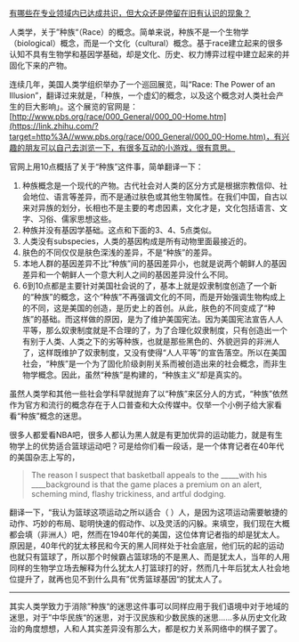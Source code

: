 [有哪些在专业领域内已达成共识，但大众还是停留在旧有认识的现象？](https://www.zhihu.com/question/266712170/answer/318123634)




  

人类学，关于”种族“（Race）的概念。简单来说，种族不是一个生物学（biological）概念，而是一个文化（cultural）概念。基于race建立起来的很多认知不具有生物学和基因学基础，却是文化、历史、权力博弈过程中建立起来的并固化下来的产物。

  

连续几年，美国人类学组织举办了一个巡回展览，叫“Race: The Power of an Illusion”，翻译过来就是，「种族，一个虚幻的概念，以及这个概念对人类社会产生的巨大影响」。这个展览的官网是：[http://www.pbs.org/race/000_General/000_00-Home.htm](https://link.zhihu.com/?target=http%3A//www.pbs.org/race/000_General/000_00-Home.htm)，有兴趣的朋友可以自己去浏览一下，有很多互动的小游戏，很有意思。

  

官网上用10点概括了关于“种族”这件事，简单翻译一下：

1.  种族概念是一个现代的产物。古代社会对人类的区分方式是根据宗教信仰、社会地位、语言等差异，而不是通过肤色或其他生物属性。在我们中国，自古以来对异族的划分，长相也不是主要的考虑因素，文化才是，文化包括语言、文字、习俗、儒家思想这些。
2.  种族并没有基因学基础。这点和下面的3、4、5点类似。
3.  人类没有subspecies，人类的基因构成是所有动物里面最接近的。
4.  肤色的不同仅仅是肤色深浅的差异，不是“种族”的差异。
5.  本地人群的基因差异不比“种族”间的基因差异小，也就是说两个朝鲜人的基因差异和一个朝鲜人一个意大利人之间的基因差异没什么不同。
6.  6到10点都是主要针对美国社会说的了，基本上就是奴隶制度创造了一个新的“种族”的概念，这个“种族”不再强调文化的不同，而是开始强调生物构成上的不同，这是美国的创造，是历史上的首创。从此，肤色的不同变成了“种族”的基础。而这样做的原因，是为了维护美国宪法。因为美国宪法宣告人人平等，那么奴隶制度就是不合理的了，为了合理化奴隶制度，只有创造出一个有别于人类、人类之下的劣等种族，也就是那些黑色的、外貌迥异的非洲人了，这样既维护了奴隶制度，又没有使得“人人平等”的宣告落空。所以在美国社会，“种族”是一个为了固化阶级剥削关系而被创造出来的社会概念，而非生物学概念。因此，虽然“种族”是构建的，“种族主义”却是真实的。

  

虽然人类学和其他一些社会学科早就抛弃了以“种族”来区分人的方式，“种族”依然作为官方和流行的概念存在于人口普查和大众传媒中。仅举一个小例子给大家看看“种族”概念的迷思。

很多人都爱看NBA吧，很多人都认为黑人就是有更加优异的运动能力，就是有生物学上的优势适合篮球运动吧？可是给你们看一段话，是一个体育记者在40年代的美国杂志上写的，

> The reason I suspect that basketball appeals to the _____with his ____background is that the game places a premium on an alert, scheming mind, flashy trickiness, and artful dodging.

翻译一下，“我认为篮球这项运动之所以适合（ ）人，是因为这项运动需要敏捷的动作、巧妙的布局、聪明快速的假动作、以及灵活的闪躲。来填空，我们现在大概都会填（非洲人）吧，然而在1940年代的美国，这位体育记者指的却是犹太人。原因是，40年代的犹太移民和今天的黑人同样处于社会底层，他们玩的起的运动也就只有篮球了，所以那个时候霸占篮球场的不是黑人、而是犹太人，当年的人用同样的生物学立场去解释为什么犹太人打篮球打的好，然而几十年后犹太人社会地位提升了，就再也见不到什么具有”优秀篮球基因“的犹太人了。

---

其实人类学致力于消除”种族“的迷思这件事可以同样应用于我们语境中对于地域的迷思，对于”中华民族“的迷思，对于汉民族和少数民族的迷思……多从历史文化政治的角度想想，人和人其实差异没有那么大，都是权力关系网络中的棋子罢了。
